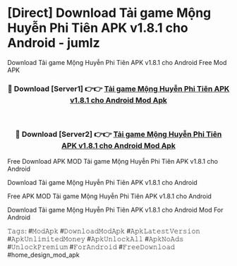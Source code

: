 # [Direct] Download Tải game Mộng Huyễn Phi Tiên APK v1.8.1 cho Android - jumlz
Download Tải game Mộng Huyễn Phi Tiên APK v1.8.1 cho Android Free Mod APK

<div align="center">
<h3>🔴 Download [Server1] 👉👉 <a href="https://apk-comot.site?title=Tải_game_Mộng_Huyễn_Phi_Tiên_APK_v1.8.1_cho_Android">Tải game Mộng Huyễn Phi Tiên APK v1.8.1 cho Android Mod Apk</a></h3><br>

<h3>🔴 Download [Server2] 👉👉 <a href="https://apk-comot.site?title=Tải_game_Mộng_Huyễn_Phi_Tiên_APK_v1.8.1_cho_Android">Tải game Mộng Huyễn Phi Tiên APK v1.8.1 cho Android Mod Apk</a></h3>
</div>


Free Download APK MOD Tải game Mộng Huyễn Phi Tiên APK v1.8.1 cho Android

Download Tải game Mộng Huyễn Phi Tiên APK v1.8.1 cho Android 

Free APK MOD Tải game Mộng Huyễn Phi Tiên APK v1.8.1 cho Android 

Download Tải game Mộng Huyễn Phi Tiên APK v1.8.1 cho Android Mod For Android

𝚃𝚊𝚐𝚜: #𝙼𝚘𝚍𝙰𝚙𝚔 #𝙳𝚘𝚠𝚗𝚕𝚘𝚊𝚍𝙼𝚘𝚍𝙰𝚙𝚔 #𝙰𝚙𝚔𝙻𝚊𝚝𝚎𝚜𝚝𝚅𝚎𝚛𝚜𝚒𝚘𝚗 #𝙰𝚙𝚔𝚄𝚗𝚕𝚒𝚖𝚒𝚝𝚎𝚍𝙼𝚘𝚗𝚎𝚢 #𝙰𝚙𝚔𝚄𝚗𝚕𝚘𝚌𝚔𝙰𝚕𝚕 #𝙰𝚙𝚔𝙽𝚘𝙰𝚍𝚜 #𝚄𝚗𝚕𝚘𝚌𝚔𝙿𝚛𝚎𝚖𝚒𝚞𝚖 #𝙵𝚘𝚛𝙰𝚗𝚍𝚛𝚘𝚒𝚍 #𝙵𝚛𝚎𝚎𝙳𝚘𝚠𝚗𝚕𝚘𝚊𝚍 #home_design_mod_apk